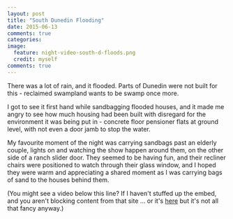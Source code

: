 ```yaml
---
layout: post
title: "South Dunedin Flooding"
date: 2015-06-13
comments: true
categories:
image:
  feature: night-video-south-d-floods.png
  credit: myself
comments: true
---
```


There was a lot of rain, and it flooded. Parts of Dunedin were not built for this - reclaimed swampland wants to be swamp once more.

I got to see it first hand while sandbagging flooded houses, and it made me angry to see how much housing had been built with disregard for the environment it was being put in - concrete floor pensioner flats at ground level, with not even a door jamb to stop the water.

My favourite moment of the night was carrying sandbags past an elderly couple, lights on and watching the show happen around them, on the other side of a ranch slider door. They seemed to be having fun, and their recliner chairs were positioned to watch through their glass window, and I hoped they were warm and appreciating a shared moment as I was carrying bags of sand to the houses behind them.

(You might see a video below this line? If I haven't stuffed up the embed, and you aren't blocking content from that site ... or it's [here](https://plus.google.com/+ChrisBurgess/posts/LW7n4Cb66Ut) but it's not all that fancy anyway.)

<!-- Place this tag in your head or just before your close body tag. -->
<script type="text/javascript" src="https://apis.google.com/js/plusone.js"></script>
<!-- Place this tag where you want the widget to render. -->
<div class="g-post" data-href="https://plus.google.com/+ChrisBurgess/posts/LW7n4Cb66Ut"></div>
